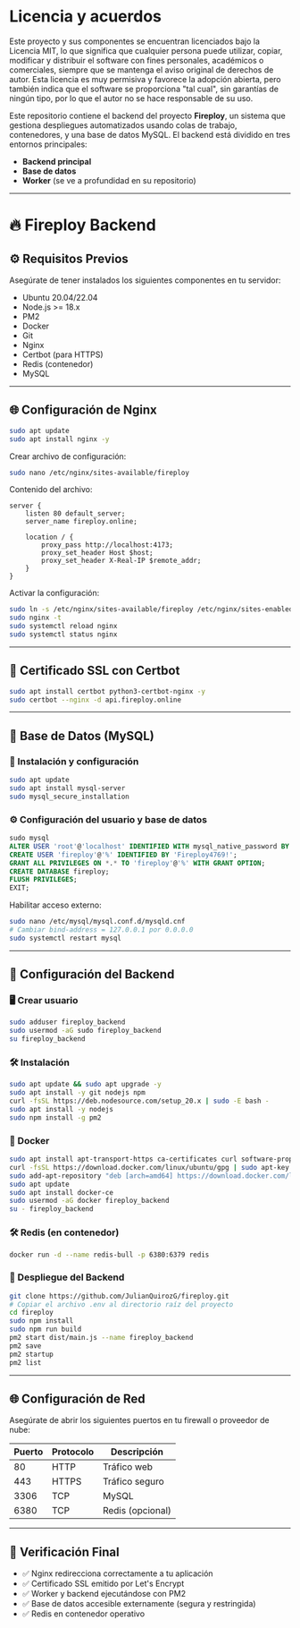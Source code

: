 
# Licencia y acuerdos
Este proyecto y sus componentes se encuentran licenciados bajo la Licencia MIT, lo que significa que cualquier persona puede utilizar, copiar, modificar y distribuir el software con fines personales, académicos o comerciales, siempre que se mantenga el aviso original de derechos de autor. Esta licencia es muy permisiva y favorece la adopción abierta, pero también indica que el software se proporciona "tal cual", sin garantías de ningún tipo, por lo que el autor no se hace responsable de su uso.

Este repositorio contiene el backend del proyecto **Fireploy**, un sistema que gestiona despliegues automatizados usando colas de trabajo, contenedores, y una base de datos MySQL. El backend está dividido en tres entornos principales:

- **Backend principal**
- **Base de datos**
- **Worker** (se ve a profundidad en su repositorio)

---

# 🔥 Fireploy Backend


## ⚙️ Requisitos Previos

Asegúrate de tener instalados los siguientes componentes en tu servidor:

- Ubuntu 20.04/22.04
- Node.js >= 18.x
- PM2
- Docker
- Git
- Nginx
- Certbot (para HTTPS)
- Redis (contenedor)
- MySQL

---

## 🌐 Configuración de Nginx

```bash
sudo apt update
sudo apt install nginx -y
```

Crear archivo de configuración:

```bash
sudo nano /etc/nginx/sites-available/fireploy
```

Contenido del archivo:

```nginx
server {
    listen 80 default_server;
    server_name fireploy.online;

    location / {
        proxy_pass http://localhost:4173;
        proxy_set_header Host $host;
        proxy_set_header X-Real-IP $remote_addr;
    }
}
```

Activar la configuración:

```bash
sudo ln -s /etc/nginx/sites-available/fireploy /etc/nginx/sites-enabled/
sudo nginx -t
sudo systemctl reload nginx
sudo systemctl status nginx
```

---

## 🔐 Certificado SSL con Certbot

```bash
sudo apt install certbot python3-certbot-nginx -y
sudo certbot --nginx -d api.fireploy.online
```

---

## 🧠 Base de Datos (MySQL)

### 🔧 Instalación y configuración

```bash
sudo apt update
sudo apt install mysql-server
sudo mysql_secure_installation
```

### ⚙️ Configuración del usuario y base de datos

```sql
sudo mysql
ALTER USER 'root'@'localhost' IDENTIFIED WITH mysql_native_password BY 'TU_CONTRASEÑA';
CREATE USER 'fireploy'@'%' IDENTIFIED BY 'Fireploy4769!';
GRANT ALL PRIVILEGES ON *.* TO 'fireploy'@'%' WITH GRANT OPTION;
CREATE DATABASE fireploy;
FLUSH PRIVILEGES;
EXIT;
```

Habilitar acceso externo:

```bash
sudo nano /etc/mysql/mysql.conf.d/mysqld.cnf
# Cambiar bind-address = 127.0.0.1 por 0.0.0.0
sudo systemctl restart mysql
```

---

## 🧰 Configuración del Backend

### 🖥 Crear usuario

```bash
sudo adduser fireploy_backend
sudo usermod -aG sudo fireploy_backend
su fireploy_backend
```

### 🛠 Instalación

```bash
sudo apt update && sudo apt upgrade -y
sudo apt install -y git nodejs npm
curl -fsSL https://deb.nodesource.com/setup_20.x | sudo -E bash -
sudo apt install -y nodejs
sudo npm install -g pm2
```

### 🐳 Docker

```bash
sudo apt install apt-transport-https ca-certificates curl software-properties-common
curl -fsSL https://download.docker.com/linux/ubuntu/gpg | sudo apt-key add -
sudo add-apt-repository "deb [arch=amd64] https://download.docker.com/linux/ubuntu focal stable"
sudo apt update
sudo apt install docker-ce
sudo usermod -aG docker fireploy_backend
su - fireploy_backend
```

### 🛠 Redis (en contenedor)

```bash
docker run -d --name redis-bull -p 6380:6379 redis
```

### 🚀 Despliegue del Backend

```bash
git clone https://github.com/JulianQuirozG/fireploy.git
# Copiar el archivo .env al directorio raíz del proyecto
cd fireploy
sudo npm install
sudo npm run build
pm2 start dist/main.js --name fireploy_backend
pm2 save
pm2 startup
pm2 list
```

---

## 🌐 Configuración de Red

Asegúrate de abrir los siguientes puertos en tu firewall o proveedor de nube:

| Puerto | Protocolo | Descripción       |
|--------|-----------|-------------------|
| 80     | HTTP      | Tráfico web       |
| 443    | HTTPS     | Tráfico seguro    |
| 3306   | TCP       | MySQL             |
| 6380   | TCP       | Redis (opcional)  |

---

## 🧪 Verificación Final

- ✅ Nginx redirecciona correctamente a tu aplicación
- ✅ Certificado SSL emitido por Let's Encrypt
- ✅ Worker y backend ejecutándose con PM2
- ✅ Base de datos accesible externamente (segura y restringida)
- ✅ Redis en contenedor operativo

